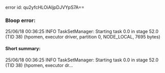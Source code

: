 error id: qu2yfcHLOiAIjpDJVYpS7A==
### Bloop error:

25/06/18 00:36:25 INFO TaskSetManager: Starting task 0.0 in stage 52.0 (TID 38) (hpomen, executor driver, partition 0, NODE_LOCAL, 7695 bytes)
#### Short summary: 

25/06/18 00:36:25 INFO TaskSetManager: Starting task 0.0 in stage 52.0 (TID 38) (hpomen, executor dr...